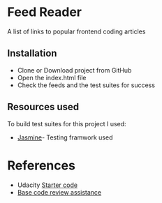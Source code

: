 # Feed Reader

A list of links to popular frontend coding articles

## Installation

* Clone or Download project from GitHub
* Open the index.html file
* Check the feeds and the test suites for success


## Resources used

To build test suites for this project I used:
* [Jasmine](https://jasmine.github.io/)- Testing framwork used

# References

* Udacity [Starter code](https://github.com/udacity/frontend-nanodegree-arcade-game)
* [Base code review assistance](https://matthewcranford.com/feed-reader-walkthrough-part-1-starter-code/)
